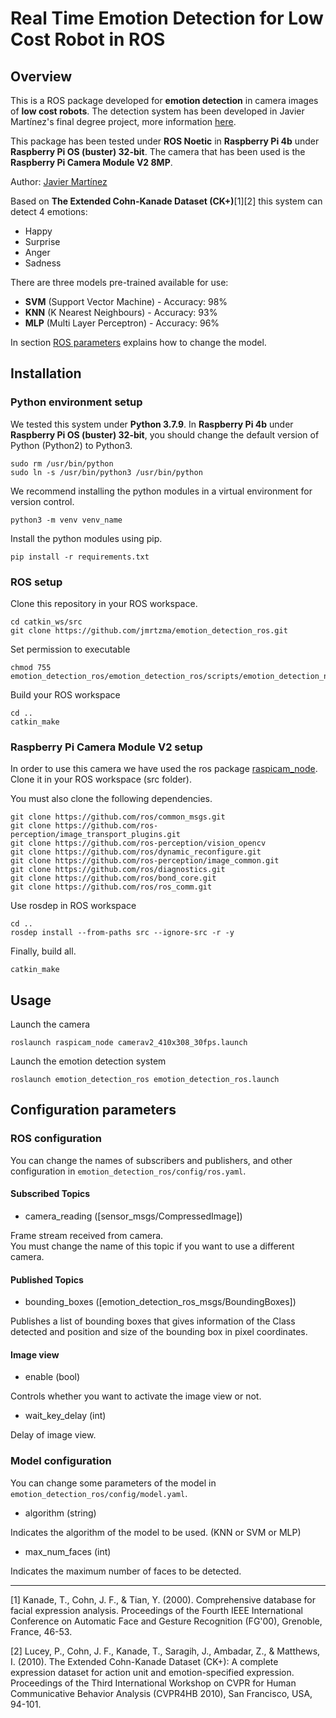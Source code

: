 # Real Time Emotion Detection for Low Cost Robot in ROS

## Overview

This is a ROS package developed for **emotion detection** in camera images of **low cost robots**.
The detection system has been developed in Javier Martínez's final degree project, more information [here](https://github.com/jmvega/tfg-jmartinez).

This package has been tested under **ROS Noetic** in **Raspberry Pi 4b** under **Raspberry Pi OS (buster) 32-bit**. The camera that has been used is the **Raspberry Pi Camera Module V2 8MP**. 

Author: [Javier Martínez](https://github.com/jmrtzma)

Based on **The Extended Cohn-Kanade Dataset (CK+)**[1][2] this system can detect 4 emotions:

* Happy
* Surprise
* Anger
* Sadness

There are three models pre-trained available for use:

* **SVM** (Support Vector Machine) - Accuracy: 98%
* **KNN** (K Nearest Neighbours) - Accuracy: 93%
* **MLP** (Multi Layer Perceptron) - Accuracy: 96%

In section [ROS parameters]() explains how to change the model.

## Installation

### Python environment setup

We tested this system under **Python 3.7.9**. In **Raspberry Pi 4b** under **Raspberry Pi OS (buster) 32-bit**, you should change the default version of Python (Python2) to Python3.

```
sudo rm /usr/bin/python
sudo ln -s /usr/bin/python3 /usr/bin/python
```

We recommend installing the python modules in a virtual environment for version control.

```
python3 -m venv venv_name
```

Install the python modules using pip.

```
pip install -r requirements.txt
```

### ROS setup

Clone this repository in your ROS workspace.
```
cd catkin_ws/src
git clone https://github.com/jmrtzma/emotion_detection_ros.git
```

Set permission to executable
```
chmod 755 emotion_detection_ros/emotion_detection_ros/scripts/emotion_detection_node.py
```

Build your ROS workspace
```
cd ..
catkin_make
```

### Raspberry Pi Camera Module V2 setup
In order to use this camera we have used the ros package [raspicam_node](https://github.com/UbiquityRobotics/raspicam_node). Clone it in your ROS workspace (src folder).

You must also clone the following dependencies.

```
git clone https://github.com/ros/common_msgs.git
git clone https://github.com/ros-perception/image_transport_plugins.git
git clone https://github.com/ros-perception/vision_opencv
git clone https://github.com/ros/dynamic_reconfigure.git
git clone https://github.com/ros-perception/image_common.git
git clone https://github.com/ros/diagnostics.git
git clone https://github.com/ros/bond_core.git
git clone https://github.com/ros/ros_comm.git
```

Use rosdep in ROS workspace
```
cd ..
rosdep install --from-paths src --ignore-src -r -y
```

Finally, build all.
```
catkin_make
```


## Usage

Launch the camera
```
roslaunch raspicam_node camerav2_410x308_30fps.launch
```

Launch the emotion detection system
```
roslaunch emotion_detection_ros emotion_detection_ros.launch
```

## Configuration parameters
### ROS configuration
You can change the names of subscribers and publishers, and other configuration in `emotion_detection_ros/config/ros.yaml`.

#### Subscribed Topics
* camera_reading ([sensor_msgs/CompressedImage])

Frame stream received from camera.  
You must change the name of this topic if you want to use a different camera.

#### Published Topics
* bounding_boxes ([emotion_detection_ros_msgs/BoundingBoxes])

Publishes a list of bounding boxes that gives information of the Class detected and position and size of the bounding box in pixel coordinates.

#### Image view
* enable (bool)

Controls whether you want to activate the image view or not.

* wait_key_delay (int)

Delay of image view.

### Model configuration
You can change some parameters of the model in `emotion_detection_ros/config/model.yaml`.

* algorithm (string)

Indicates the algorithm of the model to be used. (KNN or SVM or MLP)

* max_num_faces (int)

Indicates the maximum number of faces to be detected.

---
[1] Kanade, T., Cohn, J. F., & Tian, Y. (2000). Comprehensive database for facial expression analysis. Proceedings of the Fourth IEEE International Conference on Automatic Face and Gesture Recognition (FG'00), Grenoble, France, 46-53.

[2] Lucey, P., Cohn, J. F., Kanade, T., Saragih, J., Ambadar, Z., & Matthews, I. (2010). The Extended Cohn-Kanade Dataset (CK+): A complete expression dataset for action unit and emotion-specified expression. Proceedings of the Third International Workshop on CVPR for Human Communicative Behavior Analysis (CVPR4HB 2010), San Francisco, USA, 94-101.
